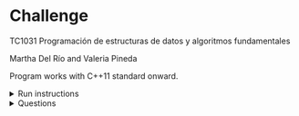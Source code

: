 # Challenge
TC1031 Programación de estructuras de datos y algoritmos fundamentales

Martha Del Río and Valeria Pineda

Program works with C++11 standard onward.

<details><summary> Run instructions </summary>

## Terminal (bash or zsh)
1. Open terminal in Challenge directory
2. Run ```/bin/sh runny.sh``` command

## VS Code
1. Ruin Build Task (Command/Ctrl + Shift + B)
2. Change directory to src/
3. Run ```./main.out``` command in Integrated Terminal

## Xcode
1. Add Challenge folder to project
2. Make sure scheme is Challenge/src (Go to Product->Scheme->Edit Scheme->In Run Options use custom working directory and add path to Challenge/src)
3. Add Entry.cpp, Register.cpp, ComputerConnections.cpp and main.cpp to Compile Sources
4. Run :)
</details>

<details><summary> Questions </summary>

## Part 1
1. How many registers are there in the document?
2. How many records were registered on day 2? What day is this?
3. Do any of the computers belong to Jeffrey, Betty, Katherine, Scott, Benjamin, Samuel or Raymond?
4. What is the internal IP address of the company?
5. Is any computer named "server.reto.com"?
6. What email services are used?

Answers: [here](https://github.com/vpinedagon2000/Challenge/blob/master/p1_answers.txt)

## Part 2
1. What IP address are you using?
2. What was the last incoming IP? Is it internal or external?
3. How many incoming connections does this computer have?
4. How many outgoing connections does this computer have?
5. Extra: Does this computer have 3 consecutive connections to the same site?

Answers: [here](https://github.com/vpinedagon2000/Challenge/blob/master/p2_answers.txt)

</details>